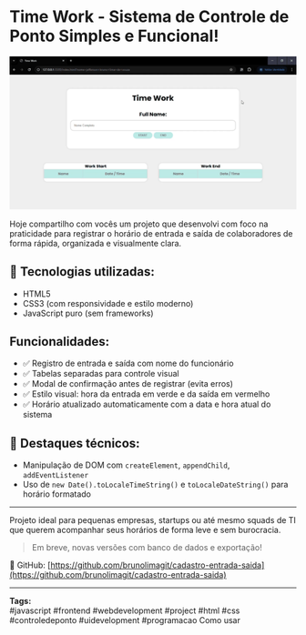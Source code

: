 # Time Work - Sistema de Controle de Ponto Simples e Funcional!

![Demonstração do sistema](assets/time-work-demo.gif)

Hoje compartilho com vocês um projeto que desenvolvi com foco na praticidade para registrar o horário de entrada e saída de colaboradores de forma rápida, organizada e visualmente clara.

## 🧠 Tecnologias utilizadas:

- HTML5  
- CSS3 (com responsividade e estilo moderno)  
- JavaScript puro (sem frameworks)  

## Funcionalidades:

- ✅ Registro de entrada e saída com nome do funcionário  
- ✅ Tabelas separadas para controle visual  
- ✅ Modal de confirmação antes de registrar (evita erros)  
- ✅ Estilo visual: hora da entrada em verde e da saída em vermelho  
- ✅ Horário atualizado automaticamente com a data e hora atual do sistema  

## 📸 Destaques técnicos:

- Manipulação de DOM com `createElement`, `appendChild`, `addEventListener`  
- Uso de `new Date().toLocaleTimeString()` e `toLocaleDateString()` para horário formatado  

---

Projeto ideal para pequenas empresas, startups ou até mesmo squads de TI que querem acompanhar seus horários de forma leve e sem burocracia.

> Em breve, novas versões com banco de dados e exportação!

📁 GitHub: [https://github.com/brunolimagit/cadastro-entrada-saida](https://github.com/brunolimagit/cadastro-entrada-saida)

---

**Tags:**  
#javascript #frontend #webdevelopment #project #html #css #controledeponto #uidevelopment #programacao
Como usar